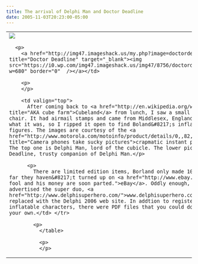 ```yaml
---
title: The arrival of Delphi Man and Doctor Deadline
date: 2005-11-03T20:23:00-05:00
---
```

<table>
  </p> 
  
  <tr>
    <td valign="top">
      <a href="http://img47.imageshack.us/my.php?image=delphiman2gm.jpg" title="Delphi Man" target="_blank"><img src="https://i2.wp.com/img47.imageshack.us/img47/2687/delphiman2gm.th.jpg?w=680" border="0"  /></a></p> 
      
      <p>
        <a href="http://img47.imageshack.us/my.php?image=doctordeadline7ev.jpg" title="Doctor Deadline" target="_blank"><img src="https://i0.wp.com/img47.imageshack.us/img47/8756/doctordeadline7ev.th.jpg?w=680" border="0"  /></a></td> 
        
        <p>
        </p>
        
        <td valign="top">
          After coming back to <a href="http://en.wikipedia.org/wiki/Cube_farm" title="AKA cube farm">Cubeland</a> from lunch, I saw a small package on my chair. It had airmail stamps and came from Middlesex, England. I had no idea what it was, so I ripped it open to find Boland&#8217;s inflatable action figures. The images are courtesy of the <a href="http://www.motorola.com/motoinfo/product/details/0,,82,00.html" title="Camera phones take sucky pictures">crapmatic instant picture device</a>. The top one is Delphi Man, lord of the cubicle. The lower picture is of Doctor Deadline, trusty companion of Delphi Man.</p> 
          
          <p>
            There are limited edition items, Borland only made 1000 of each one. So far they haven&#8217;t turned up on <a href="http://www.ebay.com/" title="A fool and his money are soon parted.">eBay</a>. Oddly enough, the website that advertised the super duo, <a href="http://www.delphisuperhero.com/">www.delphisuperhero.com</a> has been replaced with the Delphi 2006 web site. In addtion to registering to win the inflatable characters, there were PDF files that you could download and print your own.</td> </tr> 
            
            <p>
              </table> 
              
              <p>
              </p>
